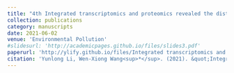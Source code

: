```yaml
---
title: "4th Integrated transcriptomics and proteomics revealed the distinct toxicological effects of multi-metal contamination on oysters"
collection: publications
category: manuscripts
date: 2021-06-02
venue: 'Environmental Pollution'
#slidesurl: 'http://academicpages.github.io/files/slides3.pdf'
paperurl: 'http://ylify.github.io/files/Integrated transcriptomics and proteomics revealed the distinct toxicological effects of multi-metal contamination on oysters.pdf'
citation: 'Yunlong Li, Wen-Xiong Wang<sup>*</sup>. (2021). &quot;Integrated transcriptomics and proteomics revealed the distinct toxicological effects of multi-metal contamination on oysters.&quot; <i>Environmental Pollution</i>. 284: 117533. doi:10.1016/j.envpol.2021.117533'
---
```

